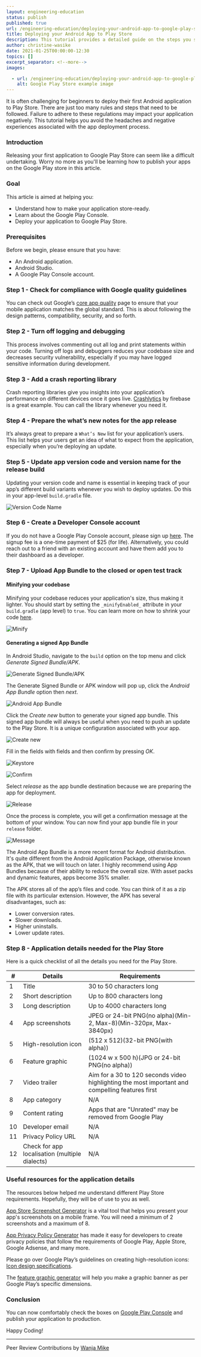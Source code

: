 ```yaml
---
layout: engineering-education
status: publish
published: true
url: /engineering-education/deploying-your-android-app-to-google-play-store/
title: Deploying your Android App to Play Store
description: This tutorial provides a detailed guide on the steps you should follow when deploying your Android application to the Play Store.
author: christine-wasike
date: 2021-01-25T00:00:00-12:30
topics: []
excerpt_separator: <!--more-->
images:

  - url: /engineering-education/deploying-your-android-app-to-google-play-store/hero.jpg
    alt: Google Play Store example image
---
```

It is often challenging for beginners to deploy their first Android application to Play Store. There are just too many rules and steps that need to be followed. Failure to adhere to these regulations may impact your application negatively. This tutorial helps you avoid the headaches and negative experiences associated with the app deployment process.
<!--more-->
### Introduction
Releasing your first application to Google Play Store can seem like a difficult undertaking. Worry no more as you'll be learning how to publish your apps on the Google Play store in this article. 

### Goal
This article is aimed at helping you:
- Understand how to make your application store-ready.
- Learn about the Google Play Console.
- Deploy your application to Google Play Store. 

### Prerequisites
Before we begin, please ensure that you have:
- An Android application.
- Android Studio.
- A Google Play Console account.

### Step 1 - Check for compliance with Google quality guidelines
You can check out Google’s [core app quality](https://developer.android.com/docs/quality-guidelines/core-app-quality) page to ensure that your mobile application matches the global standard. This is about following the design patterns, compatibility, security, and so forth.

### Step 2 - Turn off logging and debugging
This process involves commenting out all log and print statements within your code. Turning off logs and debuggers reduces your codebase size and decreases security vulnerability, especially if you may have logged sensitive information during development.

### Step 3 - Add a crash reporting library
Crash reporting libraries give you insights into your application’s performance on different devices once it goes live. [Crashlytics](https://firebase.google.com/docs/crashlytics) by firebase is a great example. You can call the library whenever you need it.

### Step 4 - Prepare the what’s new notes for the app release
It’s always great to prepare a `What’s New` list for your application’s users. This list helps your users get an idea of what to expect from the application, especially when you’re deploying an update.

### Step 5 - Update app version code and version name for the release build
Updating your version code and name is essential in keeping track of your app’s different build variants whenever you wish to deploy updates. Do this in your app-level `build.gradle` file.

![Version Code Name](/engineering-education/deploying-your-android-app-to-google-play-store/version_code_name.png)

### Step 6 - Create a Developer Console account
If you do not have a Google Play Console account, please sign up [here](https://play.google.com/apps/publish). The signup fee is a one-time payment of $25 (for life). Alternatively, you could reach out to a friend with an existing account and have them add you to their dashboard as a developer.

### Step 7 - Upload App Bundle to the closed or open test track
#### Minifying your codebase
Minifying your codebase reduces your application's size, thus making it lighter. You should start by setting the `_minifyEnabled_` attribute in your `build.gradle` (app level) to `true`. You can learn more on how to shrink your code [here](https://developer.android.com/studio/build/shrink-code).

![Minify](/engineering-education/deploying-your-android-app-to-google-play-store/minify.png)

#### Generating a signed App Bundle
In Android Studio, navigate to the `build` option on the top menu and click *Generate Signed Bundle/APK*.

![Generate Signed Bundle/APK](/engineering-education/deploying-your-android-app-to-google-play-store/generate_app_bundle.png)

The Generate Signed Bundle or APK window will pop up, click the *Android App Bundle* option then *next*.

![Android App Bundle](/engineering-education/deploying-your-android-app-to-google-play-store/android_app_bundle.png)

Click the *Create new* button to generate your signed app bundle. This signed app bundle will always be useful when you need to push an update to the Play Store. It is a unique configuration associated with your app.

![Create new](/engineering-education/deploying-your-android-app-to-google-play-store/create_new.png)

Fill in the fields with fields and then confirm by pressing *OK*.

![Keystore](/engineering-education/deploying-your-android-app-to-google-play-store/key_store.png)

![Confirm](/engineering-education/deploying-your-android-app-to-google-play-store/confirm.png)

Select *release* as the app bundle destination because we are preparing the app for deployment.

![Release](/engineering-education/deploying-your-android-app-to-google-play-store/release.png)

Once the process is complete, you will get a confirmation message at the bottom of your window. You can now find your app bundle file in your `release` folder.

![Message](/engineering-education/deploying-your-android-app-to-google-play-store/message.png)

The Android App Bundle is a more recent format for Android distribution. It's quite different from the Android Application Package, otherwise known as the APK, that we will touch on later. I highly recommend using App Bundles because of their ability to reduce the overall size. With asset packs and dynamic features, apps become 35% smaller.

The APK stores all of the app’s files and code. You can think of it as a zip file with its particular extension. However, the APK has several disadvantages, such as:
- Lower conversion rates.
- Slower downloads.
- Higher uninstalls.
- Lower update rates.

### Step 8 - Application details needed for the Play Store
Here is a quick checklist of all the details you need for the Play Store.

| #   | Details                                        | Requirements |
| --- | --------------------                           | ----------- |
| 1   | Title                                          | 30 to 50 characters long |
| 2   | Short description                              | Up to 800 characters long |
| 3   | Long description                               | Up to 4000 characters long |
| 4   | App screenshots                                | JPEG or 24-bit PNG(no alpha)(Min-2, Max-8)(Min-320px, Max-3840px)|
| 5   | High-resolution icon                           | (512 x 512)(32-bit PNG(with alpha))|
| 6   | Feature graphic                                | (1024 w x 500 h)(JPG or 24-bit PNG(no alpha)) |
| 7   | Video trailer                                  | Aim for a 30 to 120 seconds video highlighting the most important and compelling features first|
| 8   | App category                                   | N/A |
| 9   | Content rating                                 | Apps that are "Unrated" may be removed from Google Play |
| 10  | Developer email                                | N/A |
| 11  | Privacy Policy URL                             | N/A |
| 12  | Check for app localisation (multiple dialects) | N/A |


### Useful resources for the application details
The resources below helped me understand different Play Store requirements. Hopefully, they will be of use to you as well.

[App Store Screenshot Generator](https://www.appstorescreenshot.com/) is a vital tool that helps you present your app's screenshots on a mobile frame. You will need a minimum of 2 screenshots and a maximum of 8.

[App Privacy Policy Generator](https://app-privacy-policy-generator.firebaseapp.com/) has made it easy for developers to create privacy policies that follow the requirements of Google Play, Apple Store, Google Adsense, and many 
more.

Please go over Google Play’s guidelines on creating high-resolution icons: [Icon design specifications](https://developer.android.com/google-play/resources/icon-design-specifications).

The [feature graphic generator](https://www.norio.be/graphic-generator/) will help you make a graphic banner as per Google Play’s specific dimensions.

### Conclusion
You can now comfortably check the boxes on [Google Play Console](https://play.google.com/apps/publish) and publish your application to production.

Happy Coding!

---
Peer Review Contributions by [Wanja Mike](/engineering-education/authors/michael-barasa/)